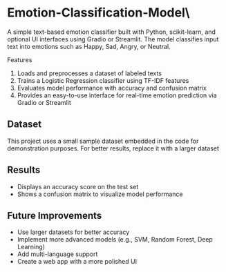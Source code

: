 # Emotion-Classification-Model\
A simple text-based emotion classifier built with Python, scikit-learn, and optional UI interfaces using Gradio or Streamlit. The model classifies input text into emotions such as Happy, Sad, Angry, or Neutral.

Features
 1. Loads and preprocesses a dataset of labeled texts
 2. Trains a Logistic Regression classifier using TF-IDF features
 3. Evaluates model performance with accuracy and confusion matrix
 4. Provides an easy-to-use interface for real-time emotion prediction via Gradio or Streamlit

## Dataset
This project uses a small sample dataset embedded in the code for demonstration purposes. For better results, replace it with a larger dataset 

## Results
- Displays an accuracy score on the test set
- Shows a confusion matrix to visualize model performance


## Future Improvements
- Use larger datasets for better accuracy
- Implement more advanced models (e.g., SVM, Random Forest, Deep Learning)
- Add multi-language support
- Create a web app with a more polished UI
